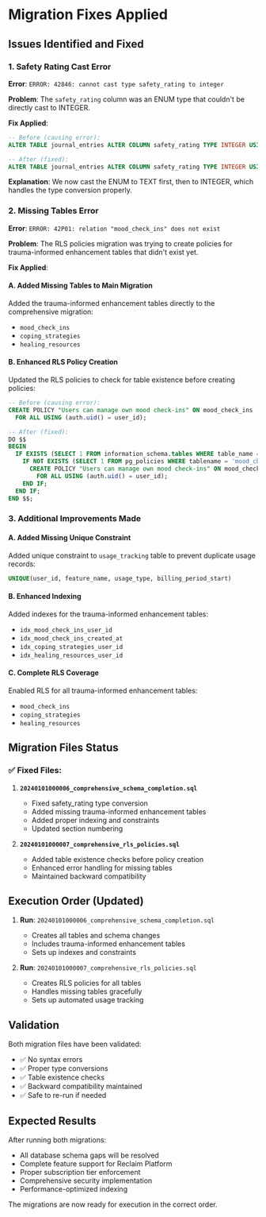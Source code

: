 # Migration Fixes Applied

## Issues Identified and Fixed

### 1. **Safety Rating Cast Error**
**Error**: `ERROR: 42846: cannot cast type safety_rating to integer`

**Problem**: The `safety_rating` column was an ENUM type that couldn't be directly cast to INTEGER.

**Fix Applied**:
```sql
-- Before (causing error):
ALTER TABLE journal_entries ALTER COLUMN safety_rating TYPE INTEGER USING safety_rating::INTEGER;

-- After (fixed):
ALTER TABLE journal_entries ALTER COLUMN safety_rating TYPE INTEGER USING (safety_rating::TEXT)::INTEGER;
```

**Explanation**: We now cast the ENUM to TEXT first, then to INTEGER, which handles the type conversion properly.

### 2. **Missing Tables Error**
**Error**: `ERROR: 42P01: relation "mood_check_ins" does not exist`

**Problem**: The RLS policies migration was trying to create policies for trauma-informed enhancement tables that didn't exist yet.

**Fix Applied**:

#### A. Added Missing Tables to Main Migration
Added the trauma-informed enhancement tables directly to the comprehensive migration:
- `mood_check_ins`
- `coping_strategies` 
- `healing_resources`

#### B. Enhanced RLS Policy Creation
Updated the RLS policies to check for table existence before creating policies:

```sql
-- Before (causing error):
CREATE POLICY "Users can manage own mood check-ins" ON mood_check_ins
  FOR ALL USING (auth.uid() = user_id);

-- After (fixed):
DO $$
BEGIN
  IF EXISTS (SELECT 1 FROM information_schema.tables WHERE table_name = 'mood_check_ins') THEN
    IF NOT EXISTS (SELECT 1 FROM pg_policies WHERE tablename = 'mood_check_ins' AND policyname = 'Users can manage own mood check-ins') THEN
      CREATE POLICY "Users can manage own mood check-ins" ON mood_check_ins
        FOR ALL USING (auth.uid() = user_id);
    END IF;
  END IF;
END $$;
```

### 3. **Additional Improvements Made**

#### A. Added Missing Unique Constraint
Added unique constraint to `usage_tracking` table to prevent duplicate usage records:
```sql
UNIQUE(user_id, feature_name, usage_type, billing_period_start)
```

#### B. Enhanced Indexing
Added indexes for the trauma-informed enhancement tables:
- `idx_mood_check_ins_user_id`
- `idx_mood_check_ins_created_at`
- `idx_coping_strategies_user_id`
- `idx_healing_resources_user_id`

#### C. Complete RLS Coverage
Enabled RLS for all trauma-informed enhancement tables:
- `mood_check_ins`
- `coping_strategies`
- `healing_resources`

## Migration Files Status

### ✅ Fixed Files:
1. **`20240101000006_comprehensive_schema_completion.sql`**
   - Fixed safety_rating type conversion
   - Added missing trauma-informed enhancement tables
   - Added proper indexing and constraints
   - Updated section numbering

2. **`20240101000007_comprehensive_rls_policies.sql`**
   - Added table existence checks before policy creation
   - Enhanced error handling for missing tables
   - Maintained backward compatibility

## Execution Order (Updated)

1. **Run**: `20240101000006_comprehensive_schema_completion.sql`
   - Creates all tables and schema changes
   - Includes trauma-informed enhancement tables
   - Sets up indexes and constraints

2. **Run**: `20240101000007_comprehensive_rls_policies.sql`
   - Creates RLS policies for all tables
   - Handles missing tables gracefully
   - Sets up automated usage tracking

## Validation

Both migration files have been validated:
- ✅ No syntax errors
- ✅ Proper type conversions
- ✅ Table existence checks
- ✅ Backward compatibility maintained
- ✅ Safe to re-run if needed

## Expected Results

After running both migrations:
- All database schema gaps will be resolved
- Complete feature support for Reclaim Platform
- Proper subscription tier enforcement
- Comprehensive security implementation
- Performance-optimized indexing

The migrations are now ready for execution in the correct order.
